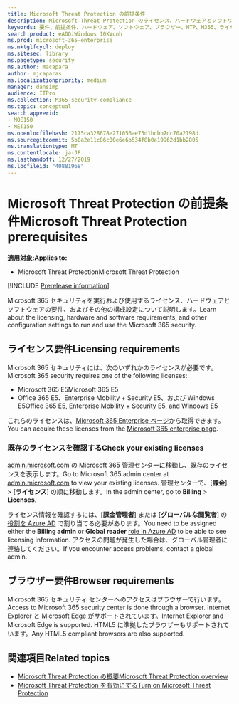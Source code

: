 ```yaml
---
title: Microsoft Threat Protection の前提条件
description: Microsoft Threat Protection のライセンス、ハードウェアとソフトウェアの要件、およびその他の構成設定について学習する
keywords: 要件、前提条件、ハードウェア、ソフトウェア、ブラウザー、MTP、M365、ライセンス
search.product: eADQiWindows 10XVcnh
ms.prod: microsoft-365-enterprise
ms.mktglfcycl: deploy
ms.sitesec: library
ms.pagetype: security
ms.author: macapara
author: mjcaparas
ms.localizationpriority: medium
manager: dansimp
audience: ITPro
ms.collection: M365-security-compliance
ms.topic: conceptual
search.appverid:
- MOE150
- MET150
ms.openlocfilehash: 2175ca328678e271056ae75d1bcbb7dc70a2198d
ms.sourcegitcommit: 5b0a2e11c86c00e6e6b534f8b0a19962d1bb2805
ms.translationtype: MT
ms.contentlocale: ja-JP
ms.lasthandoff: 12/27/2019
ms.locfileid: "40881968"
---
```

# <a name="microsoft-threat-protection-prerequisites"></a><span data-ttu-id="d746e-104">Microsoft Threat Protection の前提条件</span><span class="sxs-lookup"><span data-stu-id="d746e-104">Microsoft Threat Protection prerequisites</span></span>

<span data-ttu-id="d746e-105">**適用対象:**</span><span class="sxs-lookup"><span data-stu-id="d746e-105">**Applies to:**</span></span>
- <span data-ttu-id="d746e-106">Microsoft Threat Protection</span><span class="sxs-lookup"><span data-stu-id="d746e-106">Microsoft Threat Protection</span></span>

[!INCLUDE [Prerelease information](../includes/prerelease.md)]

<span data-ttu-id="d746e-107">Microsoft 365 セキュリティを実行および使用するライセンス、ハードウェアとソフトウェアの要件、およびその他の構成設定について説明します。</span><span class="sxs-lookup"><span data-stu-id="d746e-107">Learn about the licensing, hardware and software requirements, and other configuration settings to run and use the Microsoft 365 security.</span></span>

## <a name="licensing-requirements"></a><span data-ttu-id="d746e-108">ライセンス要件</span><span class="sxs-lookup"><span data-stu-id="d746e-108">Licensing requirements</span></span>
<span data-ttu-id="d746e-109">Microsoft 365 セキュリティには、次のいずれかのライセンスが必要です。</span><span class="sxs-lookup"><span data-stu-id="d746e-109">Microsoft 365 security requires one of the following licenses:</span></span>

- <span data-ttu-id="d746e-110">Microsoft 365 E5</span><span class="sxs-lookup"><span data-stu-id="d746e-110">Microsoft 365 E5</span></span> 
- <span data-ttu-id="d746e-111">Office 365 E5、Enterprise Mobility + Security E5、および Windows E5</span><span class="sxs-lookup"><span data-stu-id="d746e-111">Office 365 E5, Enterprise Mobility + Security E5, and Windows E5</span></span>

<span data-ttu-id="d746e-112">これらのライセンスは、[Microsoft 365 Enterprise ページ](https://www.microsoft.com/en-us/microsoft-365/enterprise)から取得できます。</span><span class="sxs-lookup"><span data-stu-id="d746e-112">You can acquire these licenses from the [Microsoft 365 enterprise page](https://www.microsoft.com/en-us/microsoft-365/enterprise).</span></span>

### <a name="check-your-existing--licenses"></a><span data-ttu-id="d746e-113">既存のライセンスを確認する</span><span class="sxs-lookup"><span data-stu-id="d746e-113">Check your existing  licenses</span></span>
<span data-ttu-id="d746e-114">[admin.microsoft.com](https://admin.microsoft.com/) の Microsoft 365 管理センターに移動し、既存のライセンスを表示します。</span><span class="sxs-lookup"><span data-stu-id="d746e-114">Go to Microsoft 365 admin center at [admin.microsoft.com](https://admin.microsoft.com/) to view your existing licenses.</span></span> <span data-ttu-id="d746e-115">管理センターで、[**課金**]  >  [**ライセンス**] の順に移動します。</span><span class="sxs-lookup"><span data-stu-id="d746e-115">In the admin center, go to **Billing** > **Licenses**.</span></span>

<span data-ttu-id="d746e-116">ライセンス情報を確認するには、[**課金管理者**] または [**グローバルな閲覧者**] の[役割を Azure AD](https://docs.microsoft.com/azure/active-directory/users-groups-roles/directory-assign-admin-roles#available-roles) で割り当てる必要があります。</span><span class="sxs-lookup"><span data-stu-id="d746e-116">You need to be assigned either the **Billing admin** or **Global reader** [role in Azure AD](https://docs.microsoft.com/azure/active-directory/users-groups-roles/directory-assign-admin-roles#available-roles) to be able to see licensing information.</span></span> <span data-ttu-id="d746e-117">アクセスの問題が発生した場合は、グローバル管理者に連絡してください。</span><span class="sxs-lookup"><span data-stu-id="d746e-117">If you encounter access problems, contact a global admin.</span></span>  

## <a name="browser-requirements"></a><span data-ttu-id="d746e-118">ブラウザー要件</span><span class="sxs-lookup"><span data-stu-id="d746e-118">Browser requirements</span></span>
<span data-ttu-id="d746e-119">Microsoft 365 セキュリティ センターへのアクセスはブラウザーで行います。</span><span class="sxs-lookup"><span data-stu-id="d746e-119">Access to Microsoft 365 security center is done through a browser.</span></span> <span data-ttu-id="d746e-120">Internet Explorer と Microsoft Edge がサポートされています。</span><span class="sxs-lookup"><span data-stu-id="d746e-120">Internet Explorer and Microsoft Edge is supported.</span></span> <span data-ttu-id="d746e-121">HTML5 に準拠したブラウザーもサポートされています。</span><span class="sxs-lookup"><span data-stu-id="d746e-121">Any HTML5 compliant browsers are also supported.</span></span>

## <a name="related-topics"></a><span data-ttu-id="d746e-122">関連項目</span><span class="sxs-lookup"><span data-stu-id="d746e-122">Related topics</span></span>
- [<span data-ttu-id="d746e-123">Microsoft Threat Protection の概要</span><span class="sxs-lookup"><span data-stu-id="d746e-123">Microsoft Threat Protection overview</span></span>](microsoft-threat-protection.md)
- [<span data-ttu-id="d746e-124">Microsoft Threat Protection を有効にする</span><span class="sxs-lookup"><span data-stu-id="d746e-124">Turn on Microsoft Threat Protection</span></span>](mtp-enable.md)